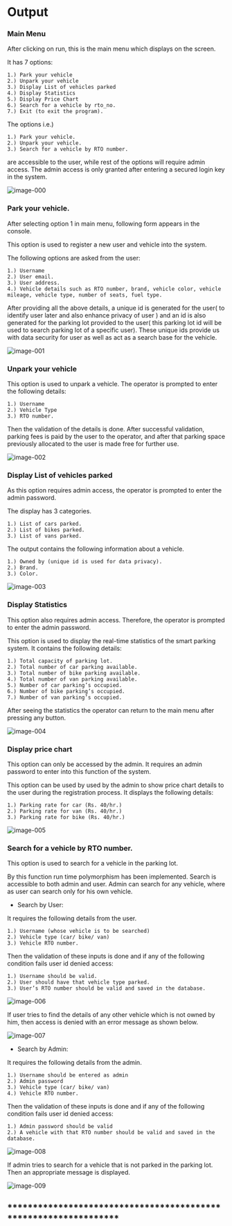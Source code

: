 
# Output

### Main Menu

After clicking on run, this is the main menu which displays on the screen.

It has 7 options:

```
1.) Park your vehicle
2.) Unpark your vehicle
3.) Display List of vehicles parked
4.) Display Statistics
5.) Display Price Chart
6.) Search for a vehicle by rto_no.
7.) Exit (to exit the program).
```
The options i.e.)

```
1.) Park your vehicle.
2.) Unpark your vehicle.
3.) Search for a vehicle by RTO number.
```
are accessible to the user, while rest of the options will require admin access.
The admin access is only granted after entering a secured login key in the
system.

![image-000](https://user-images.githubusercontent.com/47914919/124636474-34ff0e00-dea6-11eb-9834-ae5ab8d78d5f.jpg)



### Park your vehicle.

After selecting option 1 in main menu, following form appears in the console.

This option is used to register a new user and vehicle into the system.

The following options are asked from the user:

```
1.) Username
2.) User email.
3.) User address.
4.) Vehicle details such as RTO number, brand, vehicle color, vehicle
mileage, vehicle type, number of seats, fuel type.
```
After providing all the above details, a unique id is generated for the user( to
identify user later and also enhance privacy of user ) and an id is also generated
for the parking lot provided to the user( this parking lot id will be used to search
parking lot of a specific user). These unique ids provide us with data security
for user as well as act as a search base for the vehicle.

![image-001](https://user-images.githubusercontent.com/47914919/124636639-65df4300-dea6-11eb-98ed-671c3f93f6c9.jpg)



### Unpark your vehicle

This option is used to unpark a vehicle. The operator is prompted to enter the
following details:

```
1.) Username
2.) Vehicle Type
3.) RTO number.
```
Then the validation of the details is done. After successful validation, parking
fees is paid by the user to the operator, and after that parking space previously
allocated to the user is made free for further use.

![image-002](https://user-images.githubusercontent.com/47914919/124636720-7c859a00-dea6-11eb-8531-03af21e2080e.jpg)



### Display List of vehicles parked

As this option requires admin access, the operator is prompted to enter the
admin password.

The display has 3 categories.

```
1.) List of cars parked.
2.) List of bikes parked.
3.) List of vans parked.
```
The output contains the following information about a vehicle.

```
1.) Owned by (unique id is used for data privacy).
2.) Brand.
3.) Color.
```

![image-003](https://user-images.githubusercontent.com/47914919/124636803-92935a80-dea6-11eb-8af2-450b25a0263f.jpg)


### Display Statistics

This option also requires admin access. Therefore, the operator is prompted to
enter the admin password.

This option is used to display the real-time statistics of the smart parking
system. It contains the following details:

```
1.) Total capacity of parking lot.
2.) Total number of car parking available.
3.) Total number of bike parking available.
4.) Total number of van parking available.
5.) Number of car parking’s occupied.
6.) Number of bike parking’s occupied.
7.) Number of van parking’s occupied.
```
After seeing the statistics the operator can return to the main menu after
pressing any button.

![image-004](https://user-images.githubusercontent.com/47914919/124636845-a212a380-dea6-11eb-9de4-5e776ac2650b.jpg)



### Display price chart

This option can only be accessed by the admin. It requires an admin password
to enter into this function of the system.

This option can be used by used by the admin to show price chart details to the
user during the registration process. It displays the following details:

```
1.) Parking rate for car (Rs. 40/hr.)
2.) Parking rate for van (Rs. 40/hr.)
3.) Parking rate for bike (Rs. 40/hr.)
```

![image-005](https://user-images.githubusercontent.com/47914919/124636882-ad65cf00-dea6-11eb-8043-26e59927a505.jpg)

### Search for a vehicle by RTO number.

This option is used to search for a vehicle in the parking lot.

By this function run time polymorphism has been implemented. Search is
accessible to both admin and user. Admin can search for any vehicle, where as
user can search only for his own vehicle.


* Search by User:

It requires the following details from the user.

```
1.) Username (whose vehicle is to be searched)
2.) Vehicle type (car/ bike/ van)
3.) Vehicle RTO number.
```
Then the validation of these inputs is done and if any of the following condition
fails user id denied access:

```
1.) Username should be valid.
2.) User should have that vehicle type parked.
3.) User’s RTO number should be valid and saved in the database.
```

![image-006](https://user-images.githubusercontent.com/47914919/124636965-c7071680-dea6-11eb-94e9-9512d11ff054.jpg)

If user tries to find the details of any other vehicle which is not owned by him,
then access is denied with an error message as shown below.

![image-007](https://user-images.githubusercontent.com/47914919/124637016-d6865f80-dea6-11eb-9865-5e0463323034.jpg)

* Search by Admin:

It requires the following details from the admin.

```
1.) Username should be entered as admin
2.) Admin password
3.) Vehicle type (car/ bike/ van)
4.) Vehicle RTO number.
```
Then the validation of these inputs is done and if any of the following condition
fails user id denied access:

```
1.) Admin password should be valid
2.) A vehicle with that RTO number should be valid and saved in the
database.
```

![image-008](https://user-images.githubusercontent.com/47914919/124637070-e56d1200-dea6-11eb-9712-44d8a30c4f4a.jpg)

If admin tries to search for a vehicle that is not parked in the parking lot. Then
an appropriate message is displayed.

![image-009](https://user-images.githubusercontent.com/47914919/124637115-f3229780-dea6-11eb-9b04-f517c85eb433.jpg)


## ****************************************************************



